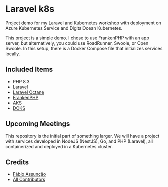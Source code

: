 # Laravel k8s

Project demo for my Laravel and Kubernetes workshop with deployment on Azure Kubernetes Service and DigitalOcean Kubernetes.

This project is a simple demo. I chose to use FrankenPHP with an app server, but alternatively, you could use RoadRunner, Swoole, or Open Swoole. In this setup, there is a Docker Compose file that initializes services locally.

## Included Items

* PHP 8.3
* [Laravel](https://laravel.com/)
* [Laravel Octane](https://laravel.com/docs/10.x/octane)
* [FrankenPHP](https://frankenphp.dev/)
* [AKS](https://azure.microsoft.com/pt-br/products/kubernetes-service)
* [DOKS](https://www.digitalocean.com/products/kubernetes)

## Upcoming Meetings

This repository is the initial part of something larger. We will have a project with services developed in NodeJS (NestJS), Go, and PHP (Laravel), all containerized and deployed in a Kubernetes cluster.

## Credits

* [Fábio Assunção](https://github.com/fabioassuncao)
* [All Contributors](../../contributors)
